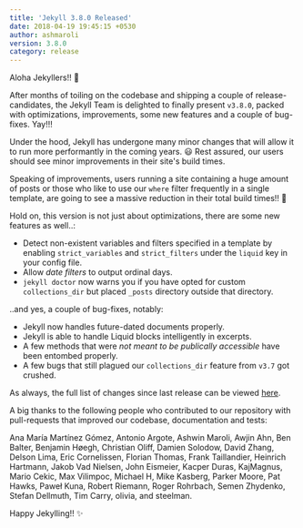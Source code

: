```yaml
---
title: 'Jekyll 3.8.0 Released'
date: 2018-04-19 19:45:15 +0530
author: ashmaroli
version: 3.8.0
category: release
---
```


Aloha Jekyllers!! :wave:

After months of toiling on the codebase and shipping a couple of release-candidates, the Jekyll Team is delighted to finally
present `v3.8.0`, packed with optimizations, improvements, some new features and a couple of bug-fixes. Yay!!!

Under the hood, Jekyll has undergone many minor changes that will allow it to run more performantly in the coming years. :smiley:
Rest assured, our users should see minor improvements in their site's build times.

Speaking of improvements, users running a site containing a huge amount of posts or those who like to use our `where` filter
frequently in a single template, are going to see a massive reduction in their total build times!! :tada:

Hold on, this version is not just about optimizations, there are some new features as well..:
  * Detect non-existent variables and filters specified in a template by enabling `strict_variables` and `strict_filters` under the
  `liquid` key in your config file.
  * Allow *date filters* to output ordinal days.
  * `jekyll doctor` now warns you if you have opted for custom `collections_dir` but placed `_posts` directory outside that
  directory.

..and yes, a couple of bug-fixes, notably:
  * Jekyll now handles future-dated documents properly.
  * Jekyll is able to handle Liquid blocks intelligently in excerpts.
  * A few methods that were *not meant to be publically accessible* have been entombed properly.
  * A few bugs that still plagued our `collections_dir` feature from `v3.7` got crushed.

As always, the full list of changes since last release can be viewed [here](/docs/history/#v3-8-0).

A big thanks to the following people who contributed to our repository with pull-requests that improved our codebase, documentation
and tests:

Ana María Martínez Gómez, Antonio Argote, Ashwin Maroli, Awjin Ahn, Ben Balter, Benjamin Høegh, Christian Oliff, Damien Solodow,
David Zhang, Delson Lima, Eric Cornelissen, Florian Thomas, Frank Taillandier, Heinrich Hartmann, Jakob Vad Nielsen, John Eismeier,
Kacper Duras, KajMagnus, Mario Cekic, Max Vilimpoc, Michael H, Mike Kasberg, Parker Moore, Pat Hawks, Paweł Kuna, Robert Riemann,
Roger Rohrbach, Semen Zhydenko, Stefan Dellmuth, Tim Carry, olivia, and steelman.

Happy Jekylling!! :sparkles:
